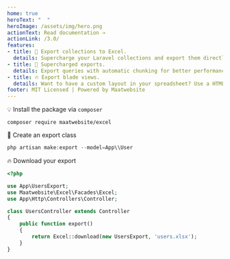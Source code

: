 ```yaml
---
home: true
heroText: "  "
heroImage: /assets/img/hero.png
actionText: Read documentation →
actionLink: /3.0/
features:
- title: 💪 Export collections to Excel.
  details: Supercharge your Laravel collections and export them directly to an Excel or CSV document. Exporting has never been so easy.
- title: 🚀 Supercharged exports. 
  details: Export queries with automatic chunking for better performance. For even more superpowers, exports can also be queued.
- title: 🔥 Export blade views.
  details: Want to have a custom layout in your spreadsheet? Use a HTML table in a blade view and export that to Excel.
footer: MIT Licensed | Powered by Maatwebsite
---
```


:bulb: Install the package via `composer`

```
composer require maatwebsite/excel
```

:muscle: Create an export class

```php
php artisan make:export --model=App\\User
```

:fire: Download your export

```php
<?php 

use App\UsersExport;
use Maatwebsite\Excel\Facades\Excel;
use App\Http\Controllers\Controller;

class UsersController extends Controller 
{
    public function export() 
    {
        return Excel::download(new UsersExport, 'users.xlsx');
    }
}
```